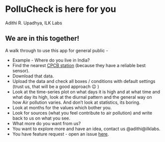 PolluCheck is here for you
================
Adithi R. Upadhya, ILK Labs

## We are in this together\!

A walk through to use this app for general public -

  - Example - Where do you live in India?
  - Find the nearest [CPCB
    station](https://app.cpcbccr.com/ccr/#/caaqm-dashboard-all/caaqm-landing)
    (because they have a reliable best sensor).
  - Download that data.
  - Upload the data and check all boxes / conditions with default
    settings (trust us, that will be a good approach :wink: )
  - Look at the time-series plot on what days it is high and at what
    time and what day its high, look at the diurnal pattern and the
    general way on how Air pollution varies. And don’t look at
    statistics, its boring.
  - Look at months for the values which bother you.
  - Look for sources (what you feel contribute to air pollution) and
    write back to us on what you see.
  - What more do you want from us?
  - You want to explore more and have an idea, contact us
    @adithi@ilklabs.
  - You have feature request - open an issue
    [here](https://github.com/adithirgis/OpenSourceAirQualityApp).
